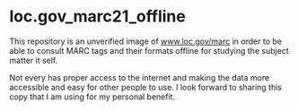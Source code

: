 # loc.gov_marc21_offline

This repository is an unverified image of www.loc.gov/marc in order to be able to consult MARC tags and their formats offline for studying the subject matter it self.

Not every has proper access to the internet and making the data more accessible and easy for other people to use. I look forward to sharing this copy that I am using for my personal benefit.


